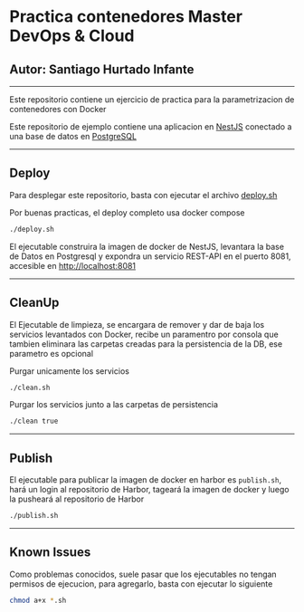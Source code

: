 # Practica contenedores Master DevOps & Cloud
## Autor: Santiago Hurtado Infante
---

Este repositorio contiene un ejercicio de practica para la parametrizacion de contenedores con Docker

Este repositorio de ejemplo contiene una aplicacion en [NestJS](https://nestjs.com/) conectado a una base de datos en [PostgreSQL](https://hub.docker.com/_/postgres)

---
## Deploy

Para desplegar este repositorio, basta con ejecutar el archivo [deploy.sh](deploy.sh)

Por buenas practicas, el deploy completo usa docker compose

```bash
./deploy.sh
```

El ejecutable construira la imagen de docker de NestJS, levantara la base de Datos en Postgresql y expondra un servicio REST-API en el puerto 8081, accesible en [http://localhost:8081](http://localhost:8081)

---
## CleanUp

El Ejecutable de limpieza, se encargara de remover y dar de baja los servicios levantados con Docker, recibe un paramentro por consola que tambien eliminara las carpetas creadas para la persistencia de la DB, ese parametro es opcional

Purgar unicamente los servicios
```bash
./clean.sh
```

Purgar los servicios junto a las carpetas de persistencia
```bash
./clean true
```

---
## Publish
El ejecutable para publicar la imagen de docker en harbor es ```publish.sh```, hará un login al repositorio de Harbor, tageará la imagen de docker y luego la pusheará al repositorio de Harbor
```bash
./publish.sh
```
---
## Known Issues
Como problemas conocidos, suele pasar que los ejecutables no tengan permisos de ejecucion, para agregarlo, basta con ejecutar lo siguiente

```bash
chmod a+x *.sh
```